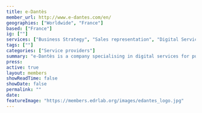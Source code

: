 ```yaml
---
title: e-Dantès
member_url: http://www.e-dantes.com/en/
geographies: ["Worldwide", "France"]
based: ["France"]
ig: [""] 
services: ["Business Strategy", "Sales representation", "Digital Services", "ebook creation", "ebook distribution", "marketing support"] 
tags: [""]
categories: ["Service providers"]
summary: "e-Dantès is a company specialising in digital services for publishers in the ebook and audiobook market."
press:
active: true
layout: members
showReadTime: false
showDate: false
permalink: ""
date: 
featureImage: "https://members.edrlab.org/images/edantes_logo.jpg"
---
```

